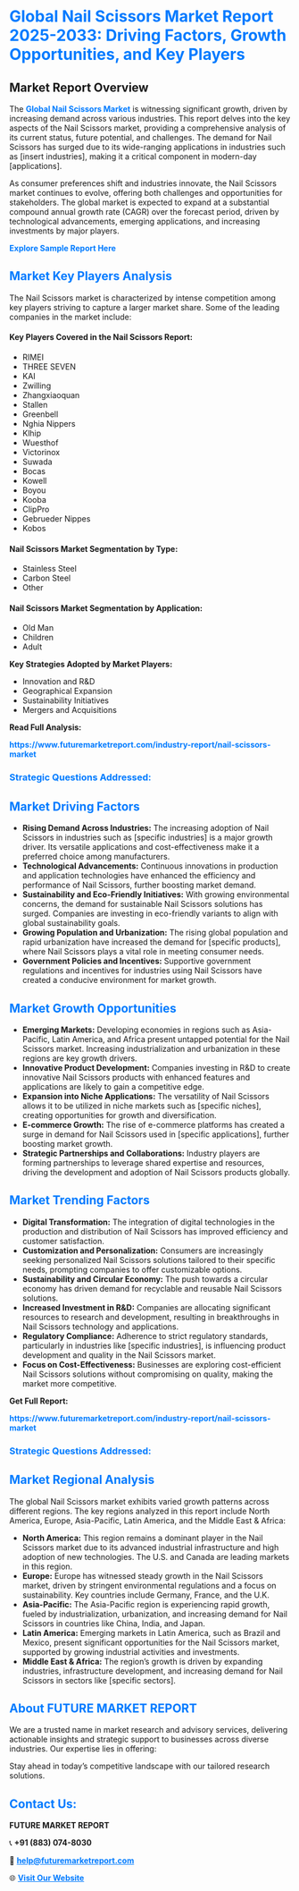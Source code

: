 <h1 style="color: #007BFF;">Global Nail Scissors Market Report 2025-2033: Driving Factors, Growth Opportunities, and Key Players</h1>

<section id="overview">
<h2>Market Report Overview</h2>
<p>The <a href="https://www.futuremarketreport.com/industry-report/nail-scissors-market" style="color: #007BFF; text-decoration: none;"><strong>Global Nail Scissors Market</strong></a> is witnessing significant growth, driven by increasing demand across various industries. This report delves into the key aspects of the Nail Scissors market, providing a comprehensive analysis of its current status, future potential, and challenges. The demand for Nail Scissors has surged due to its wide-ranging applications in industries such as [insert industries], making it a critical component in modern-day [applications].</p>
<p>As consumer preferences shift and industries innovate, the Nail Scissors market continues to evolve, offering both challenges and opportunities for stakeholders. The global market is expected to expand at a substantial compound annual growth rate (CAGR) over the forecast period, driven by technological advancements, emerging applications, and increasing investments by major players.</p>
</section>

<section id="overview">
<p><a href="https://www.futuremarketreport.com/request-sample/reportId=89594" style="color: #007BFF; text-decoration: none;"><strong>Explore Sample Report Here</strong></a></p>
</section>

<section id="key-players">
<h2 style="color: #007BFF;">Market Key Players Analysis</h2>
<p>The Nail Scissors market is characterized by intense competition among key players striving to capture a larger market share. Some of the leading companies in the market include:</p>
<h4>Key Players Covered in the Nail Scissors Report:</h4>
<ul><li>RIMEI</li><li>THREE SEVEN</li><li>KAI</li><li>Zwilling</li><li>Zhangxiaoquan</li><li>Stallen</li><li>Greenbell</li><li>Nghia Nippers</li><li>Klhip</li><li>Wuesthof</li><li>Victorinox</li><li>Suwada</li><li>Bocas</li><li>Kowell</li><li>Boyou</li><li>Kooba</li><li>ClipPro</li><li>Gebrueder Nippes</li><li>Kobos</li></ul>
<h4>Nail Scissors Market Segmentation by Type:</h4>
<ul><li>Stainless Steel</li><li>Carbon Steel</li><li>Other</li></ul>

<h4>Nail Scissors Market Segmentation by Application:</h4>
<ul><li>Old Man</li><li>Children</li><li>Adult</li></ul>
<p><strong>Key Strategies Adopted by Market Players:</strong></p>
<ul>
<li>Innovation and R&D</li>
<li>Geographical Expansion</li>
<li>Sustainability Initiatives</li>
<li>Mergers and Acquisitions</li>
</ul>
</section>

<section>
<p><strong>Read Full Analysis: </strong></p><a href="https://www.futuremarketreport.com/industry-report/nail-scissors-market" style="color: #007BFF; text-decoration: none;"><strong>https://www.futuremarketreport.com/industry-report/nail-scissors-market</strong></a>
<h3 style="color: #007BFF;">Strategic Questions Addressed:</h3>
</section>

<section id="driving-factors">
<h2 style="color: #007BFF;">Market Driving Factors</h2>
<ul>
<li><strong>Rising Demand Across Industries:</strong> The increasing adoption of Nail Scissors in industries such as [specific industries] is a major growth driver. Its versatile applications and cost-effectiveness make it a preferred choice among manufacturers.</li>
<li><strong>Technological Advancements:</strong> Continuous innovations in production and application technologies have enhanced the efficiency and performance of Nail Scissors, further boosting market demand.</li>
<li><strong>Sustainability and Eco-Friendly Initiatives:</strong> With growing environmental concerns, the demand for sustainable Nail Scissors solutions has surged. Companies are investing in eco-friendly variants to align with global sustainability goals.</li>
<li><strong>Growing Population and Urbanization:</strong> The rising global population and rapid urbanization have increased the demand for [specific products], where Nail Scissors plays a vital role in meeting consumer needs.</li>
<li><strong>Government Policies and Incentives:</strong> Supportive government regulations and incentives for industries using Nail Scissors have created a conducive environment for market growth.</li>
</ul>
</section>

<section id="growth-opportunities">
<h2 style="color: #007BFF;">Market Growth Opportunities</h2>
<ul>
<li><strong>Emerging Markets:</strong> Developing economies in regions such as Asia-Pacific, Latin America, and Africa present untapped potential for the Nail Scissors market. Increasing industrialization and urbanization in these regions are key growth drivers.</li>
<li><strong>Innovative Product Development:</strong> Companies investing in R&D to create innovative Nail Scissors products with enhanced features and applications are likely to gain a competitive edge.</li>
<li><strong>Expansion into Niche Applications:</strong> The versatility of Nail Scissors allows it to be utilized in niche markets such as [specific niches], creating opportunities for growth and diversification.</li>
<li><strong>E-commerce Growth:</strong> The rise of e-commerce platforms has created a surge in demand for Nail Scissors used in [specific applications], further boosting market growth.</li>
<li><strong>Strategic Partnerships and Collaborations:</strong> Industry players are forming partnerships to leverage shared expertise and resources, driving the development and adoption of Nail Scissors products globally.</li>
</ul>
</section>

<section id="trending-factors">
<h2 style="color: #007BFF;">Market Trending Factors</h2>
<ul>
<li><strong>Digital Transformation:</strong> The integration of digital technologies in the production and distribution of Nail Scissors has improved efficiency and customer satisfaction.</li>
<li><strong>Customization and Personalization:</strong> Consumers are increasingly seeking personalized Nail Scissors solutions tailored to their specific needs, prompting companies to offer customizable options.</li>
<li><strong>Sustainability and Circular Economy:</strong> The push towards a circular economy has driven demand for recyclable and reusable Nail Scissors solutions.</li>
<li><strong>Increased Investment in R&D:</strong> Companies are allocating significant resources to research and development, resulting in breakthroughs in Nail Scissors technology and applications.</li>
<li><strong>Regulatory Compliance:</strong> Adherence to strict regulatory standards, particularly in industries like [specific industries], is influencing product development and quality in the Nail Scissors market.</li>
<li><strong>Focus on Cost-Effectiveness:</strong> Businesses are exploring cost-efficient Nail Scissors solutions without compromising on quality, making the market more competitive.</li>
</ul>
</section>

<section>
<p><strong>Get Full Report: </strong></p><a href="https://www.futuremarketreport.com/industry-report/nail-scissors-market" style="color: #007BFF; text-decoration: none;"><strong>https://www.futuremarketreport.com/industry-report/nail-scissors-market</strong></a>
<h3 style="color: #007BFF;">Strategic Questions Addressed:</h3>
</section>


<section id="regional-analysis">
<h2 style="color: #007BFF;">Market Regional Analysis</h2>
<p>The global Nail Scissors market exhibits varied growth patterns across different regions. The key regions analyzed in this report include North America, Europe, Asia-Pacific, Latin America, and the Middle East & Africa:</p>
<ul>
<li><strong>North America:</strong> This region remains a dominant player in the Nail Scissors market due to its advanced industrial infrastructure and high adoption of new technologies. The U.S. and Canada are leading markets in this region.</li>
<li><strong>Europe:</strong> Europe has witnessed steady growth in the Nail Scissors market, driven by stringent environmental regulations and a focus on sustainability. Key countries include Germany, France, and the U.K.</li>
<li><strong>Asia-Pacific:</strong> The Asia-Pacific region is experiencing rapid growth, fueled by industrialization, urbanization, and increasing demand for Nail Scissors in countries like China, India, and Japan.</li>
<li><strong>Latin America:</strong> Emerging markets in Latin America, such as Brazil and Mexico, present significant opportunities for the Nail Scissors market, supported by growing industrial activities and investments.</li>
<li><strong>Middle East & Africa:</strong> The region’s growth is driven by expanding industries, infrastructure development, and increasing demand for Nail Scissors in sectors like [specific sectors].</li>
</ul>
</section>

<footer>
<h2 style="color: #007BFF;">About FUTURE MARKET REPORT</h2>
<p>We are a trusted name in market research and advisory services, delivering actionable insights and strategic support to businesses across diverse industries. Our expertise lies in offering:</p>

<p>Stay ahead in today’s competitive landscape with our tailored research solutions.</p>

<h2 style="color: #007BFF;">Contact Us:</h2>
<p><strong>FUTURE MARKET REPORT</strong></p>
<p>📞 <strong>+91 (883) 074-8030</strong></p>
<p>📧 <strong><a href="mailto:help@futuremarketreport.com" style="color: #007BFF;">help@futuremarketreport.com</a></strong></p>
<p>🌐 <strong><a href="https://www.futuremarketreport.com/" style="color: #007BFF;">Visit Our Website</a></strong></p>
</footer>